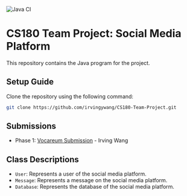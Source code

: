 ![Java CI](https://github.com/irvingywang/Group4-Team-Project/actions/workflows/build.yml/badge.svg)

# CS180 Team Project: Social Media Platform
This repository contains the Java program for the project.

## Setup Guide
Clone the repository using the following command:
```bash
git clone https://github.com/irvingywang/CS180-Team-Project.git
```

## Submissions
- Phase 1: [Vocareum Submission]() - Irving Wang

## Class Descriptions
- `User`: Represents a user of the social media platform.
- `Message`: Represents a message on the social media platform.
- `Database`: Represents the database of the social media platform.

